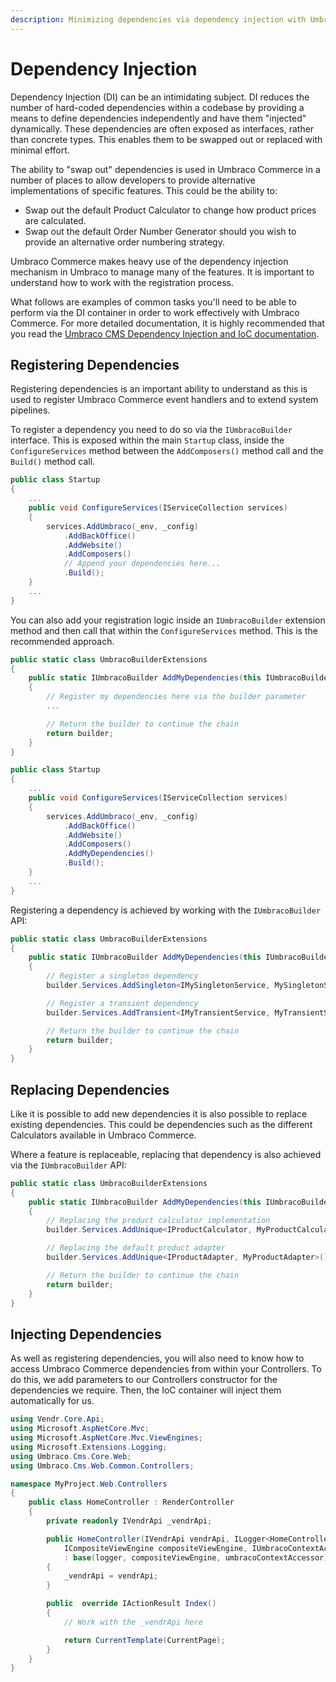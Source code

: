 ```yaml
---
description: Minimizing dependencies via dependency injection with Umbraco Commerce.
---
```


# Dependency Injection

Dependency Injection (DI) can be an intimidating subject. DI reduces the number of hard-coded dependencies within a codebase by providing a means to define dependencies independently and have them "injected" dynamically. These dependencies are often exposed as interfaces, rather than concrete types. This enables them to be swapped out or replaced with minimal effort.

The ability to "swap out" dependencies is used in Umbraco Commerce in a number of places to allow developers to provide alternative implementations of specific features. This could be the ability to:

* Swap out the default Product Calculator to change how product prices are calculated.
* Swap out the default Order Number Generator should you wish to provide an alternative order numbering strategy.

Umbraco Commerce makes heavy use of the dependency injection mechanism in Umbraco to manage many of the features. It is important to understand how to work with the registration process.

What follows are examples of common tasks you'll need to be able to perform via the DI container in order to work effectively with Umbraco Commerce. For more detailed documentation, it is highly recommended that you read the [Umbraco CMS Dependency Injection and IoC documentation](https://docs.umbraco.com/umbraco-cms/reference/using-ioc).

## Registering Dependencies

Registering dependencies is an important ability to understand as this is used to register Umbraco Commerce event handlers and to extend system pipelines.

To register a dependency you need to do so via the `IUmbracoBuilder` interface. This is exposed within the main `Startup` class, inside the `ConfigureServices` method between the `AddComposers()` method call and the `Build()` method call.

```csharp
public class Startup
{
    ...
    public void ConfigureServices(IServiceCollection services)
    {
        services.AddUmbraco(_env, _config)
            .AddBackOffice()
            .AddWebsite()
            .AddComposers()
            // Append your dependencies here...
            .Build();
    }
    ...
}
```

You can also add your registration logic inside an `IUmbracoBuilder` extension method and then call that within the `ConfigureServices` method. This is the recommended approach.

```csharp
public static class UmbracoBuilderExtensions
{
    public static IUmbracoBuilder AddMyDependencies(this IUmbracoBuilder builder)
    {
        // Register my dependencies here via the builder parameter
        ...

        // Return the builder to continue the chain
        return builder;
    }
}
```

```csharp
public class Startup
{
    ...
    public void ConfigureServices(IServiceCollection services)
    {
        services.AddUmbraco(_env, _config)
            .AddBackOffice()
            .AddWebsite()
            .AddComposers()
            .AddMyDependencies()
            .Build();
    }
    ...
}
```

Registering a dependency is achieved by working with the `IUmbracoBuilder` API:

```csharp
public static class UmbracoBuilderExtensions
{
    public static IUmbracoBuilder AddMyDependencies(this IUmbracoBuilder builder)
    {
        // Register a singleton dependency
        builder.Services.AddSingleton<IMySingletonService, MySingletonService>();

        // Register a transient dependency
        builder.Services.AddTransient<IMyTransientService, MyTransientService>();

        // Return the builder to continue the chain
        return builder;
    }
}
```

## Replacing Dependencies

Like it is possible to add new dependencies it is also possible to replace existing dependencies. This could be dependencies such as the different Calculators available in Umbraco Commerce.

Where a feature is replaceable, replacing that dependency is also achieved via the `IUmbracoBuilder` API:

```csharp
public static class UmbracoBuilderExtensions
{
    public static IUmbracoBuilder AddMyDependencies(this IUmbracoBuilder builder)
    {
        // Replacing the product calculator implementation
        builder.Services.AddUnique<IProductCalculator, MyProductCalculator>();

        // Replacing the default product adapter
        builder.Services.AddUnique<IProductAdapter, MyProductAdapter>();

        // Return the builder to continue the chain
        return builder;
    }
}
```

## Injecting Dependencies

As well as registering dependencies, you will also need to know how to access Umbraco Commerce dependencies from within your Controllers. To do this, we add parameters to our Controllers constructor for the dependencies we require. Then, the IoC container will inject them automatically for us.

```csharp
using Vendr.Core.Api;
using Microsoft.AspNetCore.Mvc;
using Microsoft.AspNetCore.Mvc.ViewEngines;
using Microsoft.Extensions.Logging;
using Umbraco.Cms.Core.Web;
using Umbraco.Cms.Web.Common.Controllers;

namespace MyProject.Web.Controllers
{
    public class HomeController : RenderController
    {
        private readonly IVendrApi _vendrApi;

        public HomeController(IVendrApi vendrApi, ILogger<HomeController> logger, 
            ICompositeViewEngine compositeViewEngine, IUmbracoContextAccessor umbracoContextAccessor)
            : base(logger, compositeViewEngine, umbracoContextAccessor)
        {
            _vendrApi = vendrApi;
        }

        public  override IActionResult Index()
        {
            // Work with the _vendrApi here

            return CurrentTemplate(CurrentPage);
        }
    }
}
```
